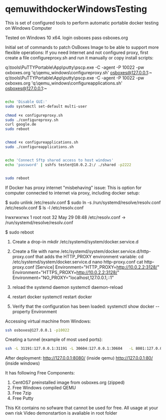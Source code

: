# qemuwithdockerWindowsTesting
This is set of configured tools to perform automatic portable docker testing on Windows Computer

Tested on Windows 10 x64.
login osboxes
pass osboxes.org

Initial set of commands to patch OsBoxes Image to be able to support more flexible operations:
If you need Internet and not configured proxy, first create a file configureproxy.sh and run it manually
or copy install scripts:

q:\tools\PuTTYPortable\App\putty\pscp.exe -C -agent -P 10022 -pw oxboxes.org 'q:\qemu_windows\configureproxy.sh' osboxes@127.0.0.1:~ 
q:\tools\PuTTYPortable\App\putty\pscp.exe -C -agent -P 10022 -pw oxboxes.org 'q:\qemu_windows\configureapplications.sh' osboxes@127.0.0.1:~ 


``` sh

echo 'Disable GUI:'
sudo systemctl set-default multi-user

chmod +x configureproxy.sh
sudo ./configureproxy.sh
curl google.de
sudo reboot


chmod +x configureapplications.sh
sudo ./configureapplications.sh


echo 'Connect Sftp shared access to host windows'
echo 'password' | sshfs tester@10.0.2.2:/ ./shared -p2222


sudo reboot
```


If Docker has proxy internet "misbehaving" issue:
This is option for computer connected to internet via proxy, including docker setup:



$ sudo unlink /etc/resolv.conf
$ sudo ln -s /run/systemd/resolve/resolv.conf /etc/resolv.conf
$ ls -l /etc/resolv.conf

lrwxrwxrwx 1 root root 32 May 29 08:48 /etc/resolv.conf -> /run/systemd/resolve/resolv.conf

$ sudo reboot




1. Create a drop-in
mkdir /etc/systemd/system/docker.service.d
2. Create a file with name /etc/systemd/system/docker.service.d/http-proxy.conf that adds the HTTP_PROXY environment variable:
cd /etc/systemd/system/docker.service.d
nano  http-proxy.conf
cat http-proxy.conf
[Service]
Environment="HTTP_PROXY=http://10.0.2.2:3128/"
Environment="HTTPS_PROXY=http://10.0.2.2:3128/"
Environment="NO_PROXY="localhost,127.0.0.1,::1"


3. reload the systemd daemon
systemctl daemon-reload
4. restart docker
systemctl restart docker
5. Verify that the configuration has been loaded:
systemctl show docker --property Environment




Accessing virtual machine from Windows:

``` sh
ssh osboxes@127.0.0.1 -p10022
```

Creating a tunnel (example of most used ports):
``` sh
ssh -L 31191:127.0.0.1:31191 -L 30604:127.0.0.1:30604   -L 8001:127.0.0.1:8001  -L 27017:127.0.0.1:27017  -L 8081:127.0.0.1:8080  -L 6443:127.0.0.1:6443 -L 8443:192.168.67.2:8443 osboxes@127.0.0.1 -p10022 
```

After deployment:
http://127.0.0.1:8080/ (inside qemu)
http://127.0.0.1:80/ (inside windows)

It has following Free Components:
1. CentOS7 preinstalled image from osboxes.org (zipped)
2. Free Windows compiled QEMU
3. Free 7zip
4. Free Putty


This Kit contains no sofware that cannot be used for free.
All usage at your own risk
Video demonstartion is avaliable in root folder


